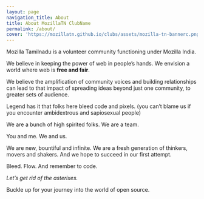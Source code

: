 ```yaml
---
layout: page
navigation_title: About
title: About MozillaTN ClubName
permalink: /about/
cover: 'https://mozillatn.github.io/clubs/assets/mozilla-tn-bannerc.png'
---
```


Mozilla Tamilnadu is a volunteer community functioning under Mozilla India.

We believe in keeping the power of web in people’s hands. We envision a world where web is **free and fair**.

We believe the amplification of community voices and building relationships can lead to that impact of spreading ideas beyond just one community, to greater sets of audience.

Legend has it that folks here bleed code and pixels. (you can’t blame us if you encounter ambidextrous and sapiosexual people)

We are a bunch of high spirited folks. We are a team.

You and me. We and us.

We are new, bountiful and infinite. We are a fresh generation of thinkers, movers and shakers. And we hope to succeed in our first attempt.

Bleed. Flow. And remember to code.

*Let’s get rid of the asterixes.*

Buckle up for your journey into the world of open source.
